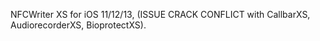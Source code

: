NFCWriter XS for iOS 11/12/13, (ISSUE CRACK CONFLICT with CallbarXS, AudiorecorderXS, BioprotectXS).